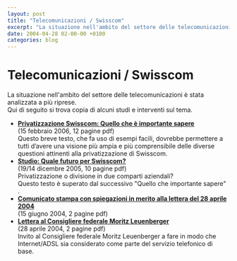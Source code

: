 ```yaml
---
layout: post
title: "Telecomunicazioni / Swisscom"
excerpt: "La situazione nell'ambito del settore delle telecomunicazioni è stata analizzata a più riprese.  "
date: 2004-04-28 02-00-00 +0100
categories: blog
---
```


# Telecomunicazioni / Swisscom

La situazione nell'ambito del settore delle telecomunicazioni è stata analizzata a più riprese.  
Qui di seguito si trova copia di alcuni studi e interventi sul tema.

* [**Privatizzazione Swisscom: Quello che è importante sapere**](/files/dossiers/swisscom/privatizzazione%5Fswisscom.pdf)  
(15 febbraio 2006, 12 pagine pdf)  
Questo breve testo, che fa uso di esempi facili, dovrebbe permettere a tutti d’avere una visione più ampia e più comprensibile delle diverse questioni attinenti alla privatizzazione di Swisscom.
* [**Studio: Quale futuro per Swisscom?** ](/files/dossiers/swisscom/studio%5Fdivisioneswisscom.pdf)  
(19/14 dicembre 2005, 10 pagine pdf)  
Privatizzazione o divisione in due comparti aziendali?  
Questo testo è superato dal successivo "Quello che importante sapere" .
* [**Comunicato stampa con spiegazioni in merito alla lettera del 28 aprile 2004** ](/files/dossiers/swisscom/20040615%5Fcomunicato%5Fstampa%5Fadsl.pdf)  
(15 giugno 2004, 2 pagine pdf)
* [**Lettera al Consigliere federale Moritz Leuenberger** ](/files/dossiers/swisscom/20040428%5Flettera%5Fleuenberger%5Fadsl.pdf)  
(28 aprile 2004, 2 pagine pdf)  
Invito al Consigliere federale Moritz Leuenberger a fare in modo che Internet/ADSL sia considerato come parte del servizio telefonico di base.

